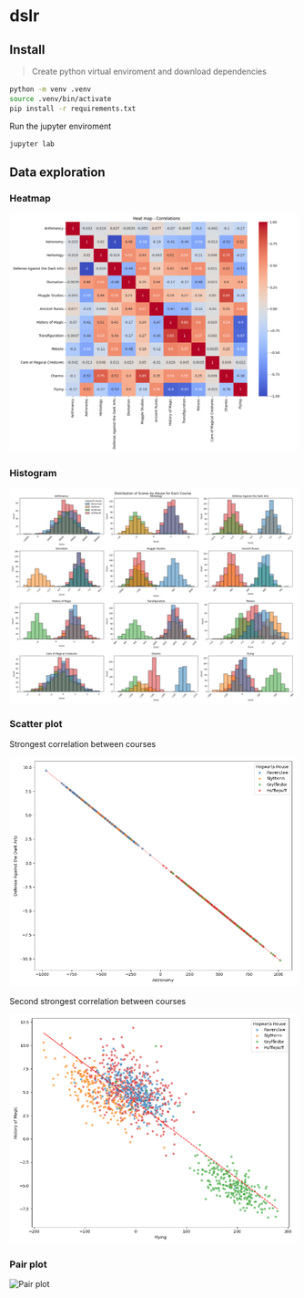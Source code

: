 # dslr

## Install

> Create python virtual enviroment and download dependencies

```bash
python -m venv .venv
source .venv/bin/activate
pip install -r requirements.txt
```

Run the jupyter enviroment

```bash
jupyter lab
```

## Data exploration

### Heatmap

![Heatmap](output/heatmap.png)

### Histogram

![Histogram](output/histogram.png)

### Scatter plot

Strongest correlation between courses

![Scatter plot](output/scatter_plot.png)

Second strongest correlation between courses

![Scatter plot](output/scatter_plot_2.png)

### Pair plot

![Pair plot](output/pair_plot.png)

